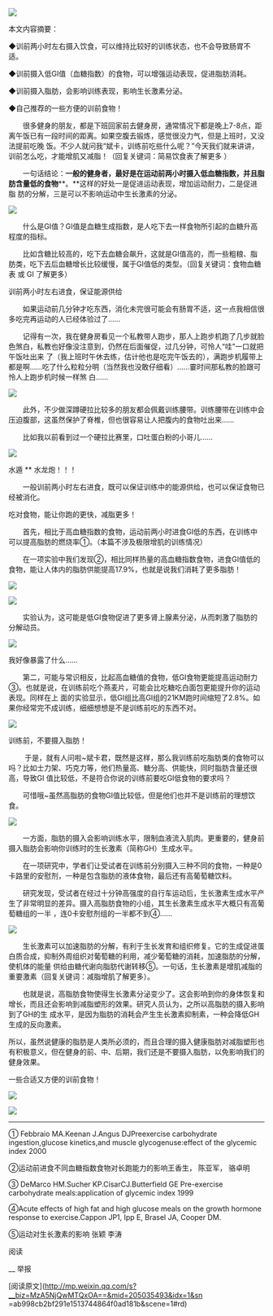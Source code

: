 ![](_resources/运动前，吃什么更减脂塑形？image0.png)

本文内容摘要：

◆训前两小时左右摄入饮食，可以维持比较好的训练状态，也不会导致肠胃不适。

◆训前摄入低GI值（血糖指数）的食物，可以增强运动表现，促进脂肪消耗。

◆训前摄入脂肪，会影响训练表现，影响生长激素分泌。

◆自己推荐的一些方便的训前食物！

　　很多健身的朋友，都是下班回家前去健身房，通常情况下都是晚上7-8点，距离午饭已有一段时间的距离。如果空腹去锻炼，感觉很没力气，但是上班时，又没法提前吃晚
饭。不少人就问我“斌卡，训练前吃些什么呢？”今天我们就来讲讲，训前怎么吃，才能增肌又减脂！（回复关键词：简易饮食表了解更多 ）  

　　一句话结论：**一般的健身者，最好是在运动前两小时摄入低血糖指数，并且脂肪含量低的食物****。**这样的好处一是促进运动表现，增加运动耐力，二是促进脂
肪的分解，三是可以不影响运动中生长激素的分泌。

![](_resources/运动前，吃什么更减脂塑形？image1.jpg)

　　什么是GI值？GI值是血糖生成指数，是人吃下去一样食物所引起的血糖升高程度的指标。

　　比如含糖比较高的，吃下去血糖会飙升，这就是GI值高的，而一些粗粮、脂肪类，吃下去后血糖增长比较缓慢，属于GI值低的类型。（回复关键词：食物血糖表 或
GI 了解更多）

  

训前两小时左右进食，保证能源供给

　　如果运动前几分钟才吃东西，消化未完很可能会有肠胃不适，这一点我相信很多吃完再运动的人已经体验过了……

　　记得有一次，我在健身房看见一个私教带人跑步，那人上跑步机跑了几步就脸色煞白，私教也好像没注意到，仍然在后面催促，过几分钟，可怜人“哇”一口就把午饭吐出来
了（我上班时午休去练，估计他也是吃完午饭去的），满跑步机履带上都是啊……吃了什么粒粒分明（当然我也没敢仔细看）……霎时间那私教的脸跟可怜人上跑步机时候一样煞
白……  

![](_resources/运动前，吃什么更减脂塑形？image2.jpg)

　　此外，不少做深蹲硬拉比较多的朋友都会佩戴训练腰带。训练腰带在训练中会压迫腹部，这虽然保护了脊椎，但也很容易让人把腹内的食物吐出来……

　　比如我以前看到过一个硬拉比赛里，口吐蛋白粉的小哥儿……

![](_resources/运动前，吃什么更减脂塑形？image3.jpg)

水遁 ** 水龙炮！！！

　　一般训前两小时左右进食，既可以保证训练中的能源供给，也可以保证食物已经被消化。

  

吃对食物，能让你跑的更快，减脂更多！

　　首先，相比于高血糖指数的食物，运动前两小时进食GI低的东西，在训练中可以提高脂肪的燃烧率①。（本篇不涉及极限增肌的训练情况）

　　在一项实验中我们发现②，相比同样热量的高血糖指数食物，进食GI值低的食物，能让人体内的脂肪供能提高17.9%，也就是说我们消耗了更多脂肪！

![](_resources/运动前，吃什么更减脂塑形？image4.jpg)

![](_resources/运动前，吃什么更减脂塑形？image5.jpg)

　　实验认为，这可能是低GI食物促进了更多肾上腺素分泌，从而刺激了脂肪的分解动员。  

![](_resources/运动前，吃什么更减脂塑形？image6.jpg)

我好像暴露了什么……  

　　第二，可能与常识相反，比起高血糖值的食物，低GI食物更能提高运动耐力③。也就是说，在训练前吃个燕麦片，可能会比吃糖吃白面包更能提升你的运动表现。同样在上
面的实验显示，低GI组比高GI组的21KM跑时间缩短了2.8%。如果你经常完不成训练，细细想想是不是训练前吃的东西不对。  

  

![](_resources/运动前，吃什么更减脂塑形？image7.jpg)

  

  

训练前，不要摄入脂肪！

  

　　 于是，就有人问啦~斌卡君，既然是这样，那么我训练前吃脂肪类的食物可以吗？比如士力架、巧克力等，他们热量高、糖分高、供能快，同时脂肪含量还很高，导致GI
值比较低，不是符合你说的训练前要吃GI低食物的要求吗？

　　可惜哦~虽然高脂肪的食物GI值比较低，但是他们也并不是训练前的理想饮食。

![](_resources/运动前，吃什么更减脂塑形？image8.png)

　　一方面，脂肪的摄入会影响训练水平，限制血液流入肌肉。更重要的，健身前摄入脂肪会影响你训练时的生长激素（简称GH）生成水平。

　　在一项研究中，学者们让受试者在训练前分别摄入三种不同的食物，一种是0卡路里的安慰剂，一种是包含脂肪的液体食物，最后还有高葡萄糖饮料。

　　研究发现，受试者在经过十分钟高强度的自行车运动后，生长激素生成水平产生了非常明显的差异。摄入高脂肪食物的小组，其生长激素生成水平大概只有高葡萄糖组的一半
，连0卡安慰剂组的一半都不到④……

![](_resources/运动前，吃什么更减脂塑形？image9.jpg)

　　生长激素可以加速脂肪的分解，有利于生长发育和组织修复。它的生成促进蛋白质合成，抑制外周组织对葡萄糖的利用，减少葡萄糖的消耗，加速脂肪的分解，使机体的能量
供给由糖代谢向脂肪代谢转移⑤。一句话，生长激素是增肌减脂的重要激素（回复关键词：减脂增肌了解更多）。

　　也就是说，高脂肪食物使得生长激素分泌变少了。这会影响到你的身体恢复和增长，而且还会影响到减脂塑形的效果。研究人员认为，之所以高脂肪的摄入影响到了GH的生
成水平，是因为脂肪的消耗会产生生长激素抑制素，一种会降低GH生成的反向激素。

所以，虽然说健康的脂肪是人类所必须的，而且合理的摄入健康脂肪对减脂塑形也有积极意义，但在健身的前、中、后期，我们还是不要摄入脂肪，以免影响我们的健身效果。

  

一些合适又方便的训前食物！

  

![](_resources/运动前，吃什么更减脂塑形？image10.jpg)  

![](_resources/运动前，吃什么更减脂塑形？image11.png)

* * *

① Febbraio MA.Keenan J.Angus DJPreexercise carbohydrate ingestion,glucose
kinetics,and muscle glycogenuse:effect of the glycemic index 2000

②运动前进食不同血糖指数食物对长跑能力的影响王香生， 陈亚军， 骆卓明

③ DeMarco HM.Sucher KP.CisarCJ.Butterfield GE Pre-exercise carbohydrate
meals:application of glycemic index 1999

④Acute effects of high fat and high glucose meals on the growth hormone
response to exercise.Cappon JP1, Ipp E, Brasel JA, Cooper DM.

⑤运动对生长激素的影响 张颖 李涛

阅读

__ 举报

[阅读原文](http://mp.weixin.qq.com/s?__biz=MzA5NjQwMTQxOA==&mid=205035493&idx=1&sn
=ab998cb2bf291e1513744864f0ad181b&scene=1#rd)


